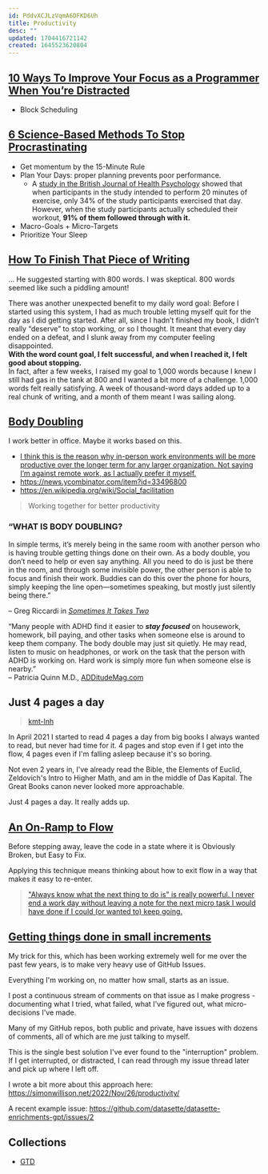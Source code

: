 ```yaml
---
id: PddvXCJLzVqmA6DFKD6Uh
title: Productivity
desc: ""
updated: 1704416721142
created: 1645523620804
---
```


## [10 Ways To Improve Your Focus as a Programmer When You’re Distracted](https://betterprogramming.pub/10-ways-to-improve-your-focus-as-a-programmer-when-youre-distracted-a3c26443a72)

- Block Scheduling

## [6 Science-Based Methods To Stop Procrastinating](https://medium.com/personal-growth-lab/6-science-based-methods-to-stop-procrastinating-5f06e3481203)

- Get momentum by the 15-Minute Rule
- Plan Your Days: proper planning prevents poor performance.
  - A [study in the British Journal of Health Psychology](https://www.ncbi.nlm.nih.gov/pubmed/14596707?source=post_page---------------------------) showed that when participants in the study intended to perform 20 minutes of exercise, only 34% of the study participants exercised that day. However, when the study participants actually scheduled their workout, **91% of them followed through with it.**
- Macro-Goals + Micro-Targets
- Prioritize Your Sleep

## [How To Finish That Piece of Writing](https://medium.com/creators-hub/how-to-finish-that-piece-of-writing-63c54ac28363)

... He suggested starting with 800 words. I was skeptical. 800 words seemed like such a piddling amount!

There was another unexpected benefit to my daily word goal: Before I started using this system, I had as much trouble letting myself quit for the day as I did getting started. After all, since I hadn’t finished my book, I didn’t really “deserve” to stop working, or so I thought. It meant that every day ended on a defeat, and I slunk away from my computer feeling disappointed.  
**With the word count goal, I felt successful, and when I reached it, I felt good about stopping.**  
In fact, after a few weeks, I raised my goal to 1,000 words because I knew I still had gas in the tank at 800 and I wanted a bit more of a challenge. 1,000 words felt really satisfying. A week of thousand-word days added up to a real chunk of writing, and a month of them meant I was sailing along.

## [Body Doubling](https://bodydoubling.com/)

I work better in office. Maybe it works based on this.

- [I think this is the reason why in-person work environments will be more productive over the longer term for any larger organization. Not saying I’m against remote work, as I actually prefer it myself.](https://news.ycombinator.com/item?id=33495310)
- https://news.ycombinator.com/item?id=33496800
- https://en.wikipedia.org/wiki/Social_facilitation

> Working together for better productivity

### “WHAT IS BODY DOUBLING?

In simple terms, it’s merely being in the same room with another person who is having trouble getting things done on their own. As a body double, you don’t need to help or even say anything. All you need to do is just be there in the room, and through some invisible power, the other person is able to focus and finish their work. Buddies can do this over the phone for hours, simply keeping the line open—sometimes speaking, but mostly just silently being there.”

– Greg Riccardi in [_Sometimes It Takes Two_](https://chadd.org/wp-content/uploads/2018/06/ATTN_04_15_RICCARDI.pdf)

“Many people with ADHD find it easier to **_stay focused_** on housework, homework, bill paying, and other tasks when someone else is around to keep them company. The body double may just sit quietly. He may read, listen to music on headphones, or work on the task that the person with ADHD is working on. Hard work is simply more fun when someone else is nearby.”  
– Patricia Quinn M.D., [ADDitudeMag.com](https://www.additudemag.com/getting-stuff-done-easier-with-a-friend-body-double/)

## Just 4 pages a day

> [kmt-lnh](https://news.ycombinator.com/item?id=34779980)

In April 2021 I started to read 4 pages a day from big books I always wanted to read, but never had time for it. 4 pages and stop even if I get into the flow, 4 pages even if I'm falling asleep because it's so boring.

Not even 2 years in, I've already read the Bible, the Elements of Euclid, Zeldovich's Intro to Higher Math, and am in the middle of Das Kapital. The Great Books canon never looked more approachable.

Just 4 pages a day. It really adds up.

## [An On-Ramp to Flow](https://census.dev/blog/an-on-ramp-to-flow)

Before stepping away, leave the code in a state where it is Obviously Broken, but Easy to Fix.

Applying this technique means thinking about how to exit flow in a way that makes it easy to re-enter.

> ["Always know what the next thing to do is" is really powerful. I never end a work day without leaving a note for the next micro task I would have done if I could (or wanted to) keep going.](https://news.ycombinator.com/item?id=38835600)

## [Getting things done in small increments](https://news.ycombinator.com/item?id=38836569)

My trick for this, which has been working extremely well for me over the past few years, is to make very heavy use of GitHub Issues.

Everything I'm working on, no matter how small, starts as an issue.

I post a continuous stream of comments on that issue as I make progress - documenting what I tried, what failed, what I've figured out, what micro-decisions I've made.

Many of my GitHub repos, both public and private, have issues with dozens of comments, all of which are me just talking to myself.

This is the single best solution I've ever found to the "interruption" problem. If I get interrupted, or distracted, I can read through my issue thread later and pick up where I left off.

I wrote a bit more about this approach here: https://simonwillison.net/2022/Nov/26/productivity/

A recent example issue: https://github.com/datasette/datasette-enrichments-gpt/issues/2

## Collections

- [GTD](https://workflowy.com/systems/getting-things-done/)
